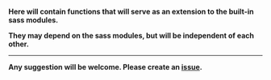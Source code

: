 **Here will contain functions that will serve as an extension to the built-in sass modules.**

**They may depend on the sass modules, but will be independent of each other.**

---

**Any suggestion will be welcome. Please create an [issue](https://github.com/nonaybay/sasslib/issues).**

